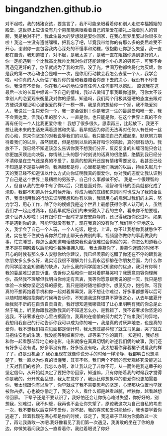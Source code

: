 # bingandzhen.github.io
对不起啦，我的猪猪女孩，要食言了，我不可能亲眼看着你和别人走进幸福婚姻的殿堂，这世界上应该没有几个男孩能亲眼看着自己的挚爱在婚礼上挽着别人的臂膀，我是绝对不行，我此生最大的梦想就是娶你回家，在我心里梦里娶过你很多次啦！我这一生没有遗憾嘿嘿，把我忘了吧，毕竟我带给你的有那么多的委屈难受不开心，谢谢你一直包容我内心深处的不懂事和幼稚，很抱歉让你那么失望，我一直都在自责，我知道错了，对不起，是我太差了，是我一直在阻挡你遇到更好的人，你一定能遇到一个比我高比我帅比我对你好还能读懂你小心思的男孩子，可我不会再遇见更好的了，你早就成为了我的太阳，没了光，世间万物都终将化为灰烬，你是我的第一次心动也会是唯一一次，是你用行动教会我怎么去爱一个人，我学会啦，可你真的大大低估了我对你的爱和我要陪着你走下去的决心，我没有不珍惜你，我没有不爱你，你在我心中的地位没有任何人任何事可以撼动。
原谅我在这最后一次的长篇中倾诉一下自己的情绪，我过去做错了事我跟你道歉，可你太不该拿别人的恋爱观来衡量我对你的感情，知道吗，我们两个用极其强硬的态度去跟对方硬讲道理证明心里很爱的样子一模一样，我是真的想给你一个家，我不能爱别人，我说过一生只爱你一个，我一定会做到！你是我这一生的最最爱和唯一爱，我不会表达爱，但我心里的那个人，一直是你，也只能是你，在这个世界上真的不会再有任何一个人比我更爱你啦！
我想了很多很久，思索再三，比起放下，我更不想让我未来的生活充满着遗憾和失落，我早就因为你而无法再对任何人有任何一丝的心动，原来你坚定的对我说等我们的以后，我只能把自己先藏起来，默默努力期待着我们的以后，虽然很累，但是想到以后的美好和你的笑脸，真的很有动力。我放不下，我已经不知道该怎么告诉你我不想我们分开，反反复复的纠缠可能只会让你更加厌烦走向决裂，你情绪上头的那个时刻说的话真的很绝情，绝情到我已经分不清你是在生气还是真的不爱了，是真的想离开还是有情绪需要发泄，我甚至已经不知道是不是要哄哄你，我满眼都是你，心里都是我们满满的以后，持续失眠几十天的我已经不知道该以什么方式向你证明我真的很爱你，你对我的态度让我认识到了自己是这个世界上最糟糕的男孩子，自己什么事都做不好。
我是一个很理智的人，但自从我的生命中有了你以后，只要是面对你，理智和情绪的面具就都化成了泡影，我都不知道从什么时候开始，你成为我的底线和原则同时也成为了我的全世界，我很想用我的行动去证明我想和你有以后，我很用心的规划过我们的未来，努力学习，用心工作，除了你的嫂嫂我是这个世界上最想获得你家人认可的人，虽然我们才一起走过两年，但我早就把我们的未来融入了我的生命，看来你不想要喔，这个世界太吵啦！只有跟你在一起时才是安安静静的，还记得我跟你说过吗，如果不是遇到你的话，可能早就没有我了，现在我真的没有你了.我们两个异地这么久，我学会了自己一个人玩，一个人吃饭，睡觉，上课，你不让我想你我就憋住不说，实在憋不住就告诉你然后停止聊天去做别的事，视频里你做你的事我做我的事，忙完睡觉，你怎么会知道电话结束我也会很难过会偷偷的哭，你怎么知道我心里不是在期盼着以后能和你每晚相拥入眠。
我太羡慕你了，羡慕你迷惑的时候不开心的时候有那么多人安慰你给你建议，我已经羡慕的吃醋了你还在不停的跟我说你朋友多么多么好，说实话我很不理解为什么我永远都排在你朋友后面，为什么你的同学朋友会知道我的缺点，为什么我的同学朋友只知道你的优点，我只有你啊！我的委屈难过该告诉谁，告诉你之后和你一起对着屏幕哭吗？我愿意包容你理解你，虽然我不理解但我明白你肯定有苦衷，我等你愿意跟我说的那一天，我只是想体验一次被你坚定选择的感觉，我只是随时随地都想你，想见见你，抱抱你，可我真的不想再抱着手机和你一起对着屏幕哭，我不想让你难过，好多事都想等以后可以随时随地抱抱你的时候再告诉你，不知道我这样想算不算很贪心，从去年盛夏开始我就不断的在自责自责自责，我好想知道我哪做错了让心里明明有我的你总是止然于嘴上，听见你跟我道歉我真的不知道怎么办，是我错了，我不该奢求你坚定的选我，不该奢求在你心里占据高位，我真的在偷偷的努力就为了结束我们的异地，我想用我自己的行动告诉你我可以成为你的唯一，我是真的讨厌异地恋，也是真的爱你，我不想我们每次见面都是倒计时，我太想过那种想了就立马见面，哭了就立马抱住安慰的生活，我没能等到结束异地，却等来了你的离开。
知道吗，我好想和你一起看那部异地恋的电影，电影就像在真真切切的讲述我们俩的故事，我们还有好多话没有说，好多事没有做，好多饭没有吃，我太想看你穿着裙子说爱我的样子了，终是没机会了.我心里现在就像你说分手的时候一样冷静，我都明白也想清楚了，我一直以为你真的很懂我，其实不然，我们两个不同的恋爱观终究没能逃过上天对我们的考验，我怎么办啊，谁让我认定了非你不可，从一而终是我这辈子的坚定信仰，从开始就决定了要把你带回家，知道嘛，只有你陪着我的时候我才觉得你是我的，分开就会乱想，我太在意你了，我远比你想象中的更爱你也更加需要你，我太想跟你有以后了，你早就成了我不需要思考的坚定，心里那块位置也早就被你占据，心也被你偷走了，我这个人，看什么都是越看越腻，唯独你，越看越想带回家。
下辈子还是不要认识了，我好怕还会让你伤心难过失望，你好好的，别想我，别难过，我不纠缠，我再也不会让你失望了，原谅我这次为自己自私的考虑一次，我不要我以后变得不爱你，对不起，我的喜欢和爱只能给你，我也要学着你逃避了，趁着我现在满心都是你的时候，该走了，我这辈子已经为你勇敢过一次了，再让我勇敢一次吧.我好像看见了我们第一次遇见，我勇敢的坐在了你的身边，你微笑着问我怎么一直看着你，我红着眼说了你好
